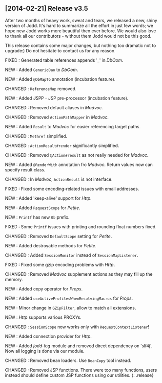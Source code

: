 ## [2014-02-21] Release v3.5

After two months of heavy work, sweat and tears, we
released a new, shiny version of Jodd. It's hard
to summarize all the effort in just few words; we
hope new Jodd works more beautiful then ever before.
We would also love to thank all our contributors -
without them Jodd would not be this good.

This release contains some major changes, but nothing too dramatic
not to upgrade:) Do not hesitate to contact us for any reason.

FIXED
: Generated table references appends '_' in *DbOom*.

NEW
: Added `GenericDao` to *DbOom*.

NEW
: Added `@DbMapTo` annotation (incubation feature).

CHANGED
: `ReferenceMap` removed.

NEW
: Added JSPP - JSP pre-processor (incubation feature).

CHANGED
: Removed default aliases in *Madvoc*.

CHANGED
: Removed `ActionPathMapper` in *Madvoc*.

NEW
: Added `Result` to *Madvoc* for easier referencing target paths.

CHANGED
: `Methref` simplified.

CHANGED
: `ActionResult#render` significantly simplified.

CHANGED
: Removed `@Action#result` as not really needed for *Madvoc*.

NEW
: Added `@RenderWith` annotation fro *Madvoc*. Return values
now can specify result class.

CHANGED
: In *Madvoc*, `ActionResult` is not interface.

FIXED
: Fixed some encoding-related issues with email addresses.

NEW
: Added 'keep-alive' support for *Http*.

NEW
: Added `RequestScope` for *Petite*.

NEW
: `Printf` has new `0b` prefix.

FIXED
: Some `Printf` issues with printing and rounding float numbers fixed.

CHANGED
: Removed `DefaultScope` setting for *Petite*.

NEW
: Added destroyable methods for *Petite*.

CHANGED
: Added `SessionMonitor` instead of `SessionMapListener`.

FIXED
: Fixed some gzip encoding problems with *Http*.

CHANGED
: Removed *Madvoc* supplement actions as they may fill up the memory.

NEW
: Added copy operator for *Props*.

NEW
: Added `useActiveProfilesWhenResolvingMacros` for *Props*.

NEW
: Minor change in `GZipFilter`, allow to match all extensions.

NEW
: *Http* supports various PROXYs.

CHANGED
: `SessionScope` now works only with `RequestContextListener`!

NEW
: Added connection provider for *Http*.

NEW
: Added <var>jodd-log</var> module and removed direct dependency on 'slf4j'.
Now all logging is done via our module.

CHANGED
: Removed bean loaders. Use `BeanCopy` tool instead.

CHANGED
: Removed JSP functions. There were too many functions, users instead should
define custom JSP functions using our utilities.
{: .release}
